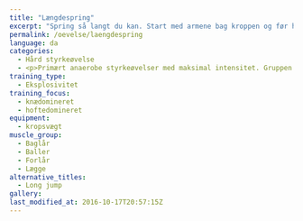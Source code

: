 ```yaml
---
title: "Længdespring"
excerpt: "Spring så langt du kan. Start med armene bag kroppen og før hoften fremad. Sørg for en god landing. "
permalink: /oevelse/laengdespring
language: da
categories:
  - Hård styrkeøvelse
  - <p>Primært anaerobe styrkeøvelser med maksimal intensitet. Gruppen er hovedsageligt multiledsøvelser, hvor flere muskler udfordres samtidig.</p>
training_type: 
  - Eksplosivitet
training_focus: 
  - knædomineret
  - hoftedomineret
equipment:
  - kropsvægt
muscle_group:
  - Baglår
  - Baller
  - Forlår
  - Lægge
alternative_titles:
  - Long jump
gallery:
last_modified_at: 2016-10-17T20:57:15Z
---
```



